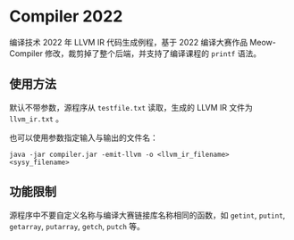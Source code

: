# Compiler 2022

编译技术 2022 年 LLVM IR 代码生成例程，基于 2022 编译大赛作品 Meow-Compiler 修改，裁剪掉了整个后端，并支持了编译课程的 `printf` 语法。

## 使用方法

默认不带参数，源程序从 `testfile.txt` 读取，生成的 LLVM IR 文件为 `llvm_ir.txt` 。

也可以使用参数指定输入与输出的文件名：

```shell
java -jar compiler.jar -emit-llvm -o <llvm_ir_filename> <sysy_filename>
```

## 功能限制

源程序中不要自定义名称与编译大赛链接库名称相同的函数，如 `getint`, `putint`, `getarray`, `putarray`, `getch`, `putch` 等。